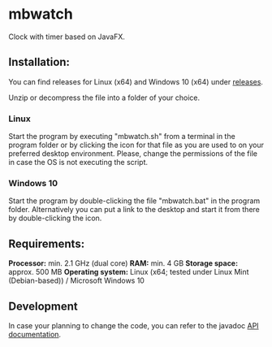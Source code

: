 # mbwatch
Clock with timer based on JavaFX.

<h2>Installation:</h2>
You can find releases for Linux (x64) and Windows 10 (x64) under <a href="https://github.com/jimbombo-beep/mbwatch/releases">releases</a>.

Unzip or decompress the file into a folder of your choice.

<h3>Linux</h3>
Start the program by executing "mbwatch.sh" from a terminal in the program folder or by clicking the icon for that file
as you are used to on your preferred desktop environment.
Please, change the permissions of the file in case the OS is not executing the script.

<h3>Windows 10</h3>
Start the program by double-clicking the file "mbwatch.bat" in the program folder. Alternatively you can put a link to the
desktop and start it from there by double-clicking the icon.

<h2>Requirements:</h2>
<b>Processor:</b>          min. 2.1 GHz (dual core)
<b>RAM:</b>                min. 4 GB
<b>Storage space:</b>      approx. 500 MB
<b>Operating system:</b>   Linux (x64; tested under Linux Mint (Debian-based)) / Microsoft Windows 10

<h2>Development</h2>
In case your planning to change the code, you can refer to the javadoc <a href="https://github.com/jimbombo-beep/mbwatch/blob/main/doc/index.html">API documentation</a>.
